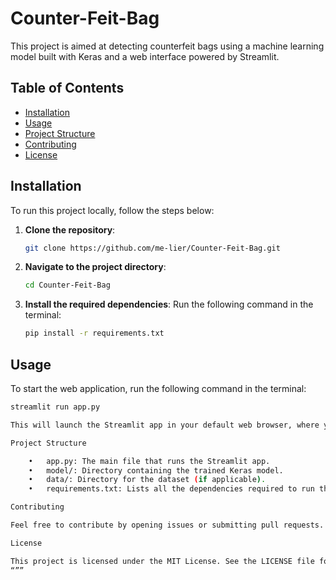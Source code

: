 # Counter-Feit-Bag

This project is aimed at detecting counterfeit bags using a machine learning model built with Keras and a web interface powered by Streamlit.

## Table of Contents

- [Installation](#installation)
- [Usage](#usage)
- [Project Structure](#project-structure)
- [Contributing](#contributing)
- [License](#license)

## Installation

To run this project locally, follow the steps below:

1. **Clone the repository**:
    ```bash
    git clone https://github.com/me-lier/Counter-Feit-Bag.git
    ```
2. **Navigate to the project directory**:
    ```bash
    cd Counter-Feit-Bag
    ```
3. **Install the required dependencies**:
    Run the following command in the terminal:
    ```bash
    pip install -r requirements.txt
    ```

## Usage

To start the web application, run the following command in the terminal:
```bash
streamlit run app.py

This will launch the Streamlit app in your default web browser, where you can upload images of bags and get predictions on their authenticity.

Project Structure

	•	app.py: The main file that runs the Streamlit app.
	•	model/: Directory containing the trained Keras model.
	•	data/: Directory for the dataset (if applicable).
	•	requirements.txt: Lists all the dependencies required to run the project.

Contributing

Feel free to contribute by opening issues or submitting pull requests. For major changes, please open an issue to discuss what you would like to change.

License

This project is licensed under the MIT License. See the LICENSE file for more details.
“””
